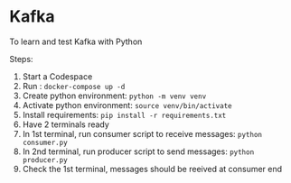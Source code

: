 # Kafka
To learn and test Kafka with Python

Steps:

1. Start a Codespace
2. Run : `docker-compose up -d`
3. Create python environment: `python -m venv venv`
4. Activate python environment: `source venv/bin/activate`
5. Install requirements: `pip install -r requirements.txt`
6. Have 2 terminals ready
7. In 1st terminal, run consumer script to receive messages: `python consumer.py`
8. In 2nd terminal, run producer script to send messages: `python producer.py`
9. Check the 1st terminal, messages should be reeived at consumer end

